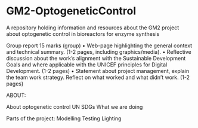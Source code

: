 # GM2-OptogeneticControl
A repository holding information and resources about the GM2 project about optogenetic control in bioreactors for enzyme synthesis

Group report
15 marks (group)
• Web-page highlighting the general context and technical summary. (1-2 pages, including
graphics/media).
• Reflective discussion about the work’s alignment with the Sustainable Development Goals
and where applicable with the UNICEF principles for Digital Development. (1-2 pages)
• Statement about project management, explain the team work strategy. Reflect on what
worked and what didn’t work. (1-2 pages)

ABOUT:

About optogenetic control
UN SDGs
What we are doing

Parts of the project:
Modelling
Testing
Lighting
